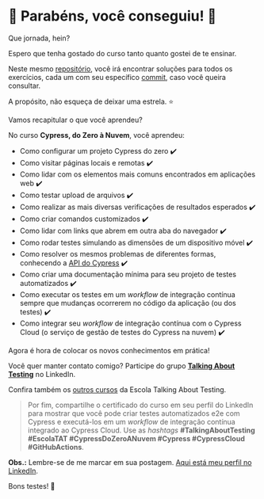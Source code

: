 # 🥳 Parabéns, você conseguiu! 🎉

Que jornada, hein?

Espero que tenha gostado do curso tanto quanto gostei de te ensinar.

Neste mesmo [repositório](https://github.com/wlsf82/cypress-do-zero-a-nuvem), você irá encontrar soluções para todos os exercícios, cada um com seu específico [commit](https://github.com/wlsf82/cypress-do-zero-a-nuvem/commits/final-solution), caso você queira consultar.

A propósito, não esqueça de deixar uma estrela. ⭐

Vamos recapitular o que você aprendeu?

No curso **Cypress, do Zero à Nuvem**, você aprendeu:

- Como configurar um projeto Cypress do zero ✔️
- Como visitar páginas locais e remotas ✔️
- Como lidar com os elementos mais comuns encontrados em aplicações web ✔️
- Como testar upload de arquivos ✔️
- Como realizar as mais diversas verificações de resultados esperados ✔️
- Como criar comandos customizados ✔️
- Como lidar com links que abrem em outra aba do navegador ✔️
- Como rodar testes simulando as dimensões de um dispositivo móvel ✔️
- Como resolver os mesmos problemas de diferentes formas, conhecendo a [API do Cypress](https://docs.cypress.io/api/table-of-contents) ✔️
- Como criar uma documentação mínima para seu projeto de testes automatizados ✔️
- Como executar os testes em um _workflow_ de integração contínua sempre que mudanças ocorrerem no código da aplicação (ou dos testes) ✔️
- Como integrar seu _workflow_ de integração contínua com o Cypress Cloud (o serviço de gestão de testes do Cypress na nuvem) ✔️

Agora é hora de colocar os novos conhecimentos em prática!

Você quer manter contato comigo? Participe do grupo [**Talking About Testing**](https://www.linkedin.com/groups/12492726/) no LinkedIn.

Confira também os [outros cursos](https://www.udemy.com/user/walmyr/) da Escola Talking About Testing.

> Por fim, compartilhe o certificado do curso em seu perfil do LinkedIn para mostrar que você pode criar testes automatizados e2e com Cypress e executá-los em um _workflow_ de integração contínua integrado ao Cypress Cloud. Use as _hashtags_ **#TalkingAboutTesting #EscolaTAT #CypressDoZeroANuvem #Cypress #CypressCloud #GitHubActions**.

**Obs.:** Lembre-se de me marcar em sua postagem. [Aqui está meu perfil no LinkedIn](https://www.linkedin.com/in/walmyr-lima-e-silva-filho).

Bons testes! 🚀
